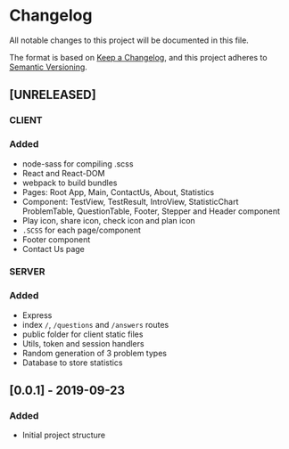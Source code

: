 # Changelog
All notable changes to this project will be documented in this file.

The format is based on [Keep a Changelog](https://keepachangelog.com/en/1.0.0/),
and this project adheres to [Semantic Versioning](https://semver.org/spec/v2.0.0.html).

## [UNRELEASED]
### CLIENT
### Added
- node-sass for compiling .scss
- React and React-DOM
- webpack to build bundles
- Pages: Root App, Main, ContactUs, About, Statistics 
- Component: TestView, TestResult, IntroView, StatisticChart
ProblemTable, QuestionTable, Footer,
Stepper and Header component
- Play icon, share icon, check icon and plan icon
- `.SCSS` for each page/component
- Footer component
- Contact Us page

### SERVER
### Added
- Express
- index `/`, `/questions` and `/answers` routes
- public folder for client static files
- Utils, token and session handlers
- Random generation of 3 problem types
- Database to store statistics
 
## [0.0.1] - 2019-09-23
### Added
- Initial project structure
